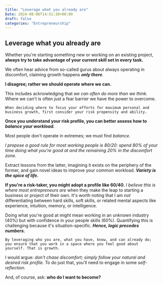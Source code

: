```yaml
---
title: "Leverage what you already are"
Date: 2024-08-06T14:51:30+00:00
draft: false
categories: "Entrepreneurship"
---
```

## Leverage what you already are

Whether you're starting something new or working on an existing project, **always try to take advantage of your current skill set in every task.**

We often hear advice from so-called gurus about always operating in discomfort, claiming growth happens ***only there***. 

**I disagree; rather we should operate where we can.** 

This includes acknowledging that *we can often do more than we think.* Where we can't is often just a fear barrier we have the power to overcome.

`When deciding where to focus your efforts for maximum personal and business growth, first consider your risk propensity and ability.`

**Once you understand your risk profile, you can better assess how to *balance your workload.***

Most people don't operate in extremes; we must find *balance.*

*I propose a good rule for most working people is 80/20: spend 80% of your time doing what you're good at and the remaining 20% in the discomfort zone.*

Extract lessons from the latter, imagining it exists on the periphery of the former, and gain novel ideas to improve your common workload. ***Variety is the spice of life.***

**If you're a risk-taker, you might adopt a profile like 60/40.** *I believe this is where most entrepreneurs are* when they make the leap to starting a business or project of their own. It's worth noting that I am *not* differentiating between hard skills, soft skills, or related mental aspects like experience, intuition, memory, or intelligence.

Doing what you're good at might mean working in an unknown industry (40%) but with confidence in your people skills (60%). Quantifying this is challenging because it's situation-specific. ***Hence, logic precedes numbers.***

`By leveraging who you are, what you have, know, and can already do; you ensure that you work in a space where you feel good about yourself. That is growth.` 

I would argue: *don't chase discomfort; simply follow your natural and desired risk profile.* To do just that, you'll need to engage in some *self-reflection.*

And, of course, ask: **who do I want to become?**